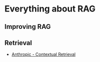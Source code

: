 # Everything about RAG

## Improving RAG 



## Retrieval 
- [Anthropic - Contextual Retrieval](https://www.anthropic.com/news/contextual-retrieval)
